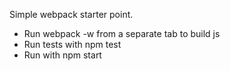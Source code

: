 Simple webpack starter point.

* Run webpack -w from a separate tab to build js
* Run tests with npm test
* Run with npm start
